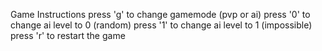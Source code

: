Game Instructions
press 'g' to change gamemode (pvp or ai)
press '0' to change ai level to 0 (random)
press '1' to change ai level to 1 (impossible)
press 'r' to restart the game
